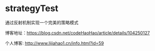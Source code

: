 # strategyTest

通过反射机制实现一个完美的策略模式

博客地址：https://blog.csdn.net/codeHaoHao/article/details/104250127

个人博客: http://www.lijiahao1.cn/info.html?id=59
